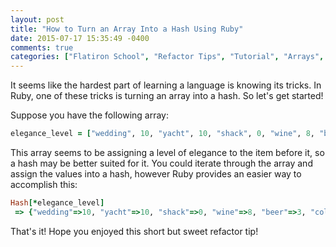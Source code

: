 ```yaml
---
layout: post
title: "How to Turn an Array Into a Hash Using Ruby"
date: 2015-07-17 15:35:49 -0400
comments: true
categories: ["Flatiron School", "Refactor Tips", "Tutorial", "Arrays", "Hashes", "Ruby"]
---
```

It seems like the hardest part of learning a language is knowing its tricks.  In Ruby, one of these tricks is turning an array into a hash.  So let's get started!


Suppose you have the following array: 

``` ruby 
elegance_level = ["wedding", 10, "yacht", 10, "shack", 0, "wine", 8, "beer", 3, "cologne", 6]
```

This array seems to be assigning a level of elegance to the item before it, so a hash may be better suited for it.  You could iterate through the array and assign the values into a hash, however Ruby provides an easier way to accomplish this: 

``` ruby 
Hash[*elegance_level]
 => {"wedding"=>10, "yacht"=>10, "shack"=>0, "wine"=>8, "beer"=>3, "cologne"=>6} 
```

That's it! Hope you enjoyed this short but sweet refactor tip!
